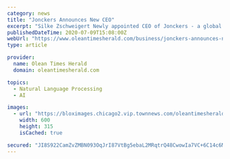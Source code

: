 ```yaml
---
category: news
title: "Jonckers Announces New CEO"
excerpt: "Silke Zschweigert Newly appointed CEO of Jonckers - a global leader in language platform technology and multilingual solutions (Photo: Business Wire) “I’m very privileged to be asked by the Board to be the next CEO of this dynamic and forward-thinking company,"
publishedDateTime: 2020-07-09T15:08:00Z
webUrl: "https://www.oleantimesherald.com/business/jonckers-announces-new-ceo/article_8f27717f-eec2-50de-bde3-851fcfac9078.html"
type: article

provider:
  name: Olean Times Herald
  domain: oleantimesherald.com

topics:
  - Natural Language Processing
  - AI

images:
  - url: "https://bloximages.chicago2.vip.townnews.com/oleantimesherald.com/content/tncms/custom/image/6e0114c2-753e-11e6-8652-4b3e0020306e.png?resize=600%2C315"
    width: 600
    height: 315
    isCached: true

secured: "JI8S922CamZvZMBN093OqJrI87VtBg5ebaL2MRqtrQ48CwowIa7VC+6C14c6M64VzYI3bhnYTw2wKAamv6qi84BnTSL7FcQtHMKy1Q+2yVkVehjf1yPZYFAoMw1w16Srv1CoQluH2F2/UkrmKPf62JRtFvIya2sl/ZWzs/ruG5uDc13Sfal6ZdPH91umuzTMDdRMMUwFQM9K2IKOsTiBYLn3HR5cNnoF4PREQQu1YlNN6in2hnUGdifqyRf1lvWV3kRfmTbZFMqThuuUX95v45KBBA+2GI+uYxeAgJlxFDtfCG387rh/hvKc7ELRPI/OB7dRuylMOt/KCzeHDENULg==;bGtleLHtCHywwouam5HnJQ=="
---
```



